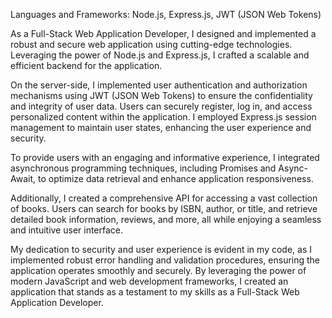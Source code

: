 Languages and Frameworks: Node.js, Express.js, JWT (JSON Web Tokens)

As a Full-Stack Web Application Developer, I designed and implemented a robust and secure web application using cutting-edge technologies. Leveraging the power of Node.js and Express.js, I crafted a scalable and efficient backend for the application.

On the server-side, I implemented user authentication and authorization mechanisms using JWT (JSON Web Tokens) to ensure the confidentiality and integrity of user data. Users can securely register, log in, and access personalized content within the application. I employed Express.js session management to maintain user states, enhancing the user experience and security.

To provide users with an engaging and informative experience, I integrated asynchronous programming techniques, including Promises and Async-Await, to optimize data retrieval and enhance application responsiveness.

Additionally, I created a comprehensive API for accessing a vast collection of books. Users can search for books by ISBN, author, or title, and retrieve detailed book information, reviews, and more, all while enjoying a seamless and intuitive user interface.

My dedication to security and user experience is evident in my code, as I implemented robust error handling and validation procedures, ensuring the application operates smoothly and securely. By leveraging the power of modern JavaScript and web development frameworks, I created an application that stands as a testament to my skills as a Full-Stack Web Application Developer.
